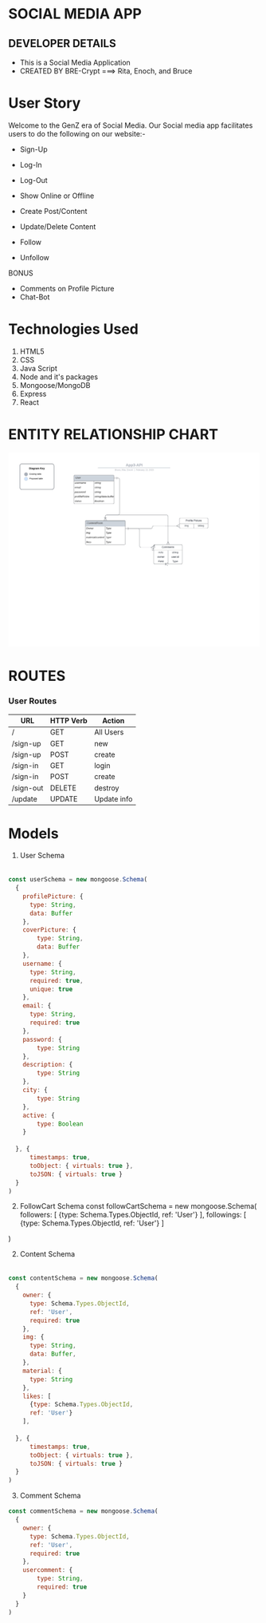  
# SOCIAL MEDIA APP

## DEVELOPER DETAILS
- This is a Social Media Application
-  CREATED BY BRE-Crypt ===> Rita, Enoch, and Bruce

# User Story
Welcome to the GenZ era of Social Media. 
Our Social media app facilitates users to do the following on our website:-

- Sign-Up
- Log-In
- Log-Out
- Show Online or Offline

- Create Post/Content
- Update/Delete Content
- Follow
- Unfollow

BONUS

- Comments on Profile Picture
- Chat-Bot

# Technologies Used

1. HTML5
2. CSS
3. Java Script
4. Node and it's packages
5. Mongoose/MongoDB
6. Express
7. React



# ENTITY RELATIONSHIP CHART

![Alt text](img/App3-API.jpeg)

# ROUTES

### User Routes
| **URL**            | **HTTP Verb**|**Action**     |
|--------------------|--------------|---------------|
| /             | GET          | All Users          |
| /sign-up      | GET          | new                |
| /sign-up      | POST         | create             |
| /sign-in      | GET          | login              |
| /sign-in      | POST         | create             |
| /sign-out     | DELETE       | destroy            |
| /update       | UPDATE       | Update info        |



# Models 
1. User Schema

```.js

const userSchema = new mongoose.Schema(
  {
    profilePicture: {
      type: String,
      data: Buffer
    },
    coverPicture: {
        type: String,
        data: Buffer
    },
    username: { 
      type: String, 
      required: true, 
      unique: true 
    },
    email: {
      type: String, 
      required: true 
    },
    password: {
        type: String
    },
    description: {
        type: String
    },
    city: {
        type: String
    },
    active: {
        type: Boolean
    }

  }, {
      timestamps: true,
      toObject: { virtuals: true },
      toJSON: { virtuals: true }
  }
)
```

2. FollowCart Schema
const followCartSchema = new mongoose.Schema(
  followers: [
    {type: Schema.Types.ObjectId,
    ref: 'User'} 
  ],
  followings: [
    {type: Schema.Types.ObjectId,
    ref: 'User'} 
    ]

)


2. Content Schema

```.js

const contentSchema = new mongoose.Schema(
  {
    owner: {
      type: Schema.Types.ObjectId,
      ref: 'User',
      required: true
    }, 
    img: {
      type: String,
      data: Buffer,
    }, 
    material: {
      type: String
    },
    likes: [
      {type: Schema.Types.ObjectId,
      ref: 'User'} 
    ],

  }, {
      timestamps: true,
      toObject: { virtuals: true },
      toJSON: { virtuals: true }
  }
)

```

3. Comment Schema

```.js
const commentSchema = new mongoose.Schema(
  {
    owner: {
      type: Schema.Types.ObjectId,
      ref: 'User',
      required: true
    },
    usercomment: {
        type: String,
        required: true
    }
  }
)
```


